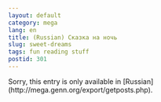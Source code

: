 ```yaml
---
layout: default
category: mega
lang: en
title: (Russian) Сказка на ночь
slug: sweet-dreams
tags: fun reading stuff 
postid: 301
---
```

<p>Sorry, this entry is only available in [Russian](http://mega.genn.org/export/getposts.php).</p>